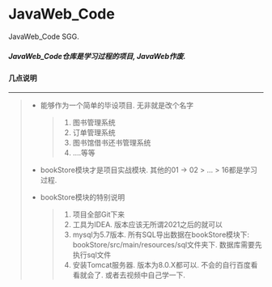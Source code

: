# JavaWeb_Code

JavaWeb_Code SGG.

##### JavaWeb_Code仓库是学习过程的项目, JavaWeb作废. 





#### 几点说明

---

>   -   能够作为一个简单的毕设项目. 无非就是改个名字
>
>       >   1.  图书管理系统
>       >   2.  订单管理系统
>       >   3.  图书馆借书还书管理系统
>       >   4.  ....等等
>
>   -   bookStore模块才是项目实战模块. 其他的01 -> 02 > ... > 16都是学习过程. 
>
>   -   bookStore模块的特别说明
>
>       >   1.  项目全部Git下来
>       >   2.  工具为IDEA. 版本应该无所谓2021之后的就可以
>       >   3.  mysql为5.7版本. 所有SQL导出数据在bookStore模块下: bookStore/src/main/resources/sql文件夹下. 数据库需要先执行sql文件
>       >   4.  安装Tomcat服务器. 版本为8.0.X都可以. 不会的自行百度看看就会了. 或者去视频中自己学一下. 